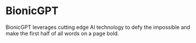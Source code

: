 # BionicGPT

BionicGPT leverages cutting edge AI technology to defy the impossible
and make the first half of all words on a page bold.
